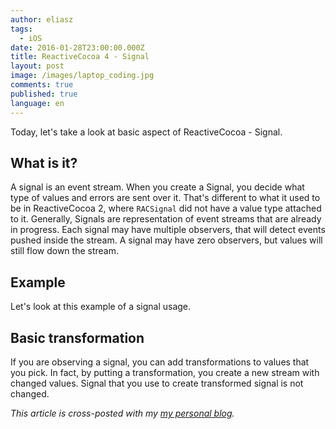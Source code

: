 ```yaml
---
author: eliasz
tags:
  - iOS
date: 2016-01-28T23:00:00.000Z
title: ReactiveCocoa 4 - Signal
layout: post
image: /images/laptop_coding.jpg
comments: true
published: true
language: en
---
```

Today, let's take a look at basic aspect of ReactiveCocoa - Signal.

## What is it?

A signal is an event stream. When you create a Signal, you decide what type of values and errors are sent over it. That's different to what it used to be in ReactiveCocoa 2, where `RACSignal` did not have a value type attached to it. Generally, Signals are representation of event streams that are already in progress. Each signal may have multiple observers, that will detect events pushed inside the stream. A signal may have zero observers, but values will still flow down the stream.

## Example


Let's look at this example of a signal usage.

<script src="https://gist.github.com/Eluss/81de173bf0d6987656e9.js"></script>

## Basic transformation

If you are observing a signal, you can add transformations to values that you pick. In fact, by putting a transformation, you create a new stream with changed values. Signal that you use to create transformed signal is not changed.

<script src="https://gist.github.com/Eluss/e723290d5c47a5c047b5.js"></script>

*This article is cross-posted with my [my personal blog](http://eluss.github.io/).*
